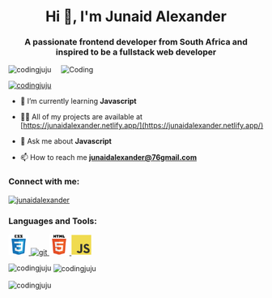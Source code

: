 

<h1 align="center">Hi 👋, I'm Junaid Alexander</h1>

<h3 align="center">A passionate frontend developer from South Africa and inspired to be a fullstack web developer</h3>
<img align ="right" alt="Coding" width="400" src="https://cdn.dribbble.com/users/116207...">

<p align="left"> <img src="https://komarev.com/ghpvc/?username=codingjuju&label=Profile%20views&color=0e75b6&style=flat" alt="codingjuju" /> </p>

<p align="left"> <a href="https://github.com/ryo-ma/github-profile-trophy"><img src="https://github-profile-trophy.vercel.app/?username=codingjuju" alt="codingjuju" /></a> </p>

- 🌱 I’m currently learning **Javascript**

- 👨‍💻 All of my projects are available at [https://junaidalexander.netlify.app/](https://junaidalexander.netlify.app/)

- 💬 Ask me about **Javascript**

- 📫 How to reach me **junaidalexander@76gmail.com**

<h3 align="left">Connect with me:</h3>
<p align="left">
<a href="https://linkedin.com/in/junaidalexander" target="blank"><img align="center" src="https://raw.githubusercontent.com/rahuldkjain/github-profile-readme-generator/master/src/images/icons/Social/linked-in-alt.svg" alt="junaidalexander" height="30" width="40" /></a>
</p>

<h3 align="left">Languages and Tools:</h3>
<p align="left"> <a href="https://www.w3schools.com/css/" target="_blank" rel="noreferrer"> <img src="https://raw.githubusercontent.com/devicons/devicon/master/icons/css3/css3-original-wordmark.svg" alt="css3" width="40" height="40"/> </a> <a href="https://git-scm.com/" target="_blank" rel="noreferrer"> <img src="https://www.vectorlogo.zone/logos/git-scm/git-scm-icon.svg" alt="git" width="40" height="40"/> </a> <a href="https://www.w3.org/html/" target="_blank" rel="noreferrer"> <img src="https://raw.githubusercontent.com/devicons/devicon/master/icons/html5/html5-original-wordmark.svg" alt="html5" width="40" height="40"/> </a> <a href="https://developer.mozilla.org/en-US/docs/Web/JavaScript" target="_blank" rel="noreferrer"> <img src="https://raw.githubusercontent.com/devicons/devicon/master/icons/javascript/javascript-original.svg" alt="javascript" width="40" height="40"/> </a> </p>

<p><img align="left" src="https://github-readme-stats.vercel.app/api/top-langs?username=codingjuju&show_icons=true&locale=en&layout=compact" alt="codingjuju" /></p>

<p>&nbsp;<img align="center" src="https://github-readme-stats.vercel.app/api?username=codingjuju&show_icons=true&locale=en" alt="codingjuju" /></p>

<p><img align="center" src="https://github-readme-streak-stats.herokuapp.com/?user=codingjuju&" alt="codingjuju" /></p>
